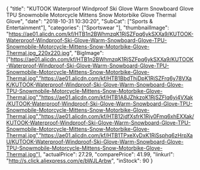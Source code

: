 {
	"title": "KUTOOK Waterproof Windproof Ski Glove Warm Snowboard Glove TPU Snowmobile Motorcycle Mittens Snow  Motorbike Glove Thermal Glove",
	"date": "2018-10-31 10:30:20",
	"SubCat": ["Sports & Entertainment"],
	"categories": ["Sportswear "],
	"thumbnailImage": "https://ae01.alicdn.com/kf/HTB1n2BWhmzqK1RjSZFpq6ykSXXa9/KUTOOK-Waterproof-Windproof-Ski-Glove-Warm-Snowboard-Glove-TPU-Snowmobile-Motorcycle-Mittens-Snow-Motorbike-Glove-Thermal.jpg_220x220.jpg",
	"BigImage": ["https://ae01.alicdn.com/kf/HTB1n2BWhmzqK1RjSZFpq6ykSXXa9/KUTOOK-Waterproof-Windproof-Ski-Glove-Warm-Snowboard-Glove-TPU-Snowmobile-Motorcycle-Mittens-Snow-Motorbike-Glove-Thermal.jpg","https://ae01.alicdn.com/kf/HTB1BbdThjDpK1RjSZFrq6y78VXaK/KUTOOK-Waterproof-Windproof-Ski-Glove-Warm-Snowboard-Glove-TPU-Snowmobile-Motorcycle-Mittens-Snow-Motorbike-Glove-Thermal.jpg","https://ae01.alicdn.com/kf/HTB1A8JZhkzoK1RjSZFlq6yi4VXak/KUTOOK-Waterproof-Windproof-Ski-Glove-Warm-Snowboard-Glove-TPU-Snowmobile-Motorcycle-Mittens-Snow-Motorbike-Glove-Thermal.jpg","https://ae01.alicdn.com/kf/HTB12jdfXsfrK1Rjy0Fmq6xhEXXak/KUTOOK-Waterproof-Windproof-Ski-Glove-Warm-Snowboard-Glove-TPU-Snowmobile-Motorcycle-Mittens-Snow-Motorbike-Glove-Thermal.jpg","https://ae01.alicdn.com/kf/HTB1TPxeXyDxK1RjSsphq6zHrpXaU/KUTOOK-Waterproof-Windproof-Ski-Glove-Warm-Snowboard-Glove-TPU-Snowmobile-Motorcycle-Mittens-Snow-Motorbike-Glove-Thermal.jpg"],
	"actualPrice": 27.29,
	"comparePrice": 41.99,
	"linkurl": "http://s.click.aliexpress.com/e/bWJLArbw",
	"inStock": 90
}
